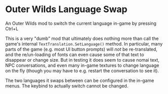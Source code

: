 # Outer Wilds Language Swap

An Outer Wilds mod to switch the current language in-game by pressing Ctrl+L

This is a very "dumb" mod that ultimately does nothing more than call the game's internal `TextTranslation.SetLanguage()` method. In particular, many parts of the game (e.g. most UI button prompts) will *not* be re-translated, and the re/un-loading of fonts can even cause some of that text to disappear or change size. But in testing it does seem to cause nomai text, NPC conversations, and even many in-game textures to change language on the fly (though you may have to e.g. restart the conversation to see it).

The two languages it swaps between can be configured in the in-game menus. The keybind to actually switch cannot be changed.
